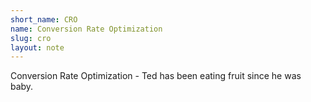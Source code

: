 ```yaml
---
short_name: CRO
name: Conversion Rate Optimization
slug: cro
layout: note
---
```

Conversion Rate Optimization - Ted has been eating fruit since he was baby.
